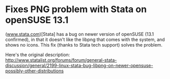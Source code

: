 Fixes PNG problem with Stata on openSUSE 13.1
=============================================

(www.stata.com)[Stata]  has a bug on newer version of openSUSE (13.1 confirmed), in that it doesn't like the libpng that comes with the system, and shows no icons. This fix (thanks to Stata tech support) solves the problem.

Here's the original description: http://www.statalist.org/forums/forum/general-stata-discussion/general/2199-linux-stata-bug-libpng-on-newer-opensuse-possibly-other-distributions
